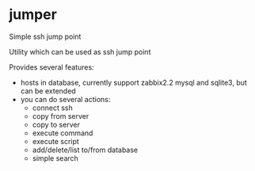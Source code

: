 # jumper
Simple ssh jump point

Utility which can be used as ssh jump point

Provides several features:

- hosts in database, currently support zabbix2.2 mysql and sqlite3, but can be extended
- you can do several actions:
  - connect ssh
  - copy from server
  - copy to server
  - execute command
  - execute script
  - add/delete/list to/from database
  - simple search
